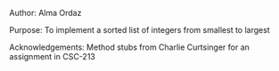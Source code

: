 ﻿Author: Alma Ordaz
 
Purpose: To implement a sorted list of integers from smallest to largest

Acknowledgements: Method stubs from Charlie Curtsinger for an assignment in CSC-213
